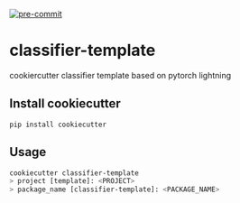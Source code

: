 [![pre-commit](https://img.shields.io/badge/pre--commit-enabled-brightgreen?logo=pre-commit&logoColor=white)](https://github.com/pre-commit/pre-commit)

# classifier-template

cookiercutter classifier template based on pytorch lightning

## Install cookiecutter

`pip install cookiecutter`

## Usage

```bash
cookiecutter classifier-template
> project [template]: <PROJECT>
> package_name [classifier-template]: <PACKAGE_NAME>
```
